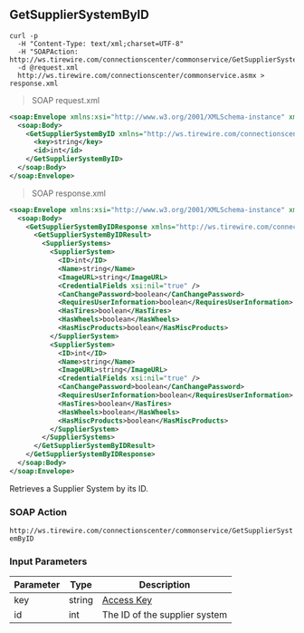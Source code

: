 ## GetSupplierSystemByID

```shell
curl -p
  -H "Content-Type: text/xml;charset=UTF-8"
  -H "SOAPAction: http://ws.tirewire.com/connectionscenter/commonservice/GetSupplierSystemByID"
  -d @request.xml
  http://ws.tirewire.com/connectionscenter/commonservice.asmx > response.xml
```

> SOAP request.xml

```xml
<soap:Envelope xmlns:xsi="http://www.w3.org/2001/XMLSchema-instance" xmlns:xsd="http://www.w3.org/2001/XMLSchema" xmlns:soap="http://schemas.xmlsoap.org/soap/envelope/">
  <soap:Body>
    <GetSupplierSystemByID xmlns="http://ws.tirewire.com/connectionscenter/commonservice">
      <key>string</key>
      <id>int</id>
    </GetSupplierSystemByID>
  </soap:Body>
</soap:Envelope>
```

> SOAP response.xml

```xml
<soap:Envelope xmlns:xsi="http://www.w3.org/2001/XMLSchema-instance" xmlns:xsd="http://www.w3.org/2001/XMLSchema" xmlns:soap="http://schemas.xmlsoap.org/soap/envelope/">
  <soap:Body>
    <GetSupplierSystemByIDResponse xmlns="http://ws.tirewire.com/connectionscenter/commonservice">
      <GetSupplierSystemByIDResult>
        <SupplierSystems>
          <SupplierSystem>
            <ID>int</ID>
            <Name>string</Name>
            <ImageURL>string</ImageURL>
            <CredentialFields xsi:nil="true" />
            <CanChangePassword>boolean</CanChangePassword>
            <RequiresUserInformation>boolean</RequiresUserInformation>
            <HasTires>boolean</HasTires>
            <HasWheels>boolean</HasWheels>
            <HasMiscProducts>boolean</HasMiscProducts>
          </SupplierSystem>
          <SupplierSystem>
            <ID>int</ID>
            <Name>string</Name>
            <ImageURL>string</ImageURL>
            <CredentialFields xsi:nil="true" />
            <CanChangePassword>boolean</CanChangePassword>
            <RequiresUserInformation>boolean</RequiresUserInformation>
            <HasTires>boolean</HasTires>
            <HasWheels>boolean</HasWheels>
            <HasMiscProducts>boolean</HasMiscProducts>
          </SupplierSystem>
        </SupplierSystems>
      </GetSupplierSystemByIDResult>
    </GetSupplierSystemByIDResponse>
  </soap:Body>
</soap:Envelope>
```

Retrieves a Supplier System by its ID.

### SOAP Action
`http://ws.tirewire.com/connectionscenter/commonservice/GetSupplierSystemByID`

### Input Parameters
Parameter | Type | Description
--------- | ---- | -----------
key | string | [Access Key](#access-keys)
id | int | The ID of the supplier system
